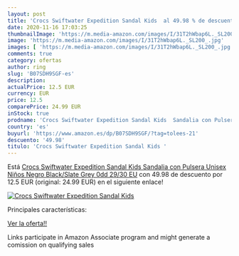 ```yaml
---
layout: post
title: 'Crocs Swiftwater Expedition Sandal Kids  al 49.98 % de descuento'
date: 2020-11-16 17:03:25
thumbnailImage: 'https://m.media-amazon.com/images/I/31T2hWbap6L._SL200_.jpg'
image: 'https://m.media-amazon.com/images/I/31T2hWbap6L._SL200_.jpg'
images: [ 'https://m.media-amazon.com/images/I/31T2hWbap6L._SL200_.jpg' ]
comments: true
category: ofertas
author: ring
slug: 'B07SDH9SGF-es'
description:
actualPrice: 12.5 EUR
currency: EUR
price: 12.5
comparePrice: 24.99 EUR
inStock: true
prodname: 'Crocs Swiftwater Expedition Sandal Kids  Sandalia con Pulsera Unisex Niños  Negro  Black/Slate Grey 0dd   29/30 EU'
country: 'es'
buyurl: 'https://www.amazon.es/dp/B07SDH9SGF/?tag=tolees-21'
descuento: '49.98'
titulo: 'Crocs Swiftwater Expedition Sandal Kids '
---
```


Está [Crocs Swiftwater Expedition Sandal Kids  Sandalia con Pulsera Unisex Niños  Negro  Black/Slate Grey 0dd   29/30 EU](https://www.amazon.es/dp/B07SDH9SGF/?tag=tolees-21) con 49.98 de descuento por 12.5 EUR (original: 24.99 EUR) en el siguiente enlace!

[![Crocs Swiftwater Expedition Sandal Kids ](https://m.media-amazon.com/images/I/31T2hWbap6L._SL200_.jpg)](https://www.amazon.es/dp/B07SDH9SGF/?tag=tolees-21)

Principales características:


[Ver la oferta!!](https://www.amazon.es/dp/B07SDH9SGF/?tag=tolees-21)

Links participate in Amazon Associate program and might generate a comission on qualifying sales


